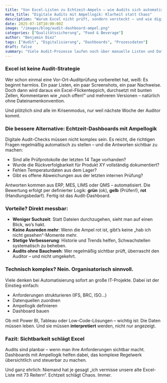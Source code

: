 ```yaml
---
title: "Von Excel-Listen zu Echtzeit-Ampeln – wie Audits sich automatisieren lassen"
meta_title: "Digitale Audits mit Ampellogik: Klarheit statt Chaos"
description: "Warum Excel nicht prüft, sondern versteckt – und wie digitale Dashboards mit KI und Ampellogik Audit-Readiness transparent, kontinuierlich und steuerbar machen."
date: 2025-07-18T10:00:00Z
image: "/images/blog/audit-dashboard-ampel.png"
categories: ["Qualitätssicherung", "Food & Beverage"]
author: "Benjamin Diez"
tags: ["Audit", "Digitalisierung", "Dashboards", "Prozessdaten"]
draft: false
summary: "Viele Audit-Prozesse laufen noch über manuelle Listen und Datei-Chaos. Dabei lassen sich Anforderungen längst digital abbilden – mit klaren Regeln, Live-Daten und Ampellogik."
---
```


### Excel ist keine Audit-Strategie

Wer schon einmal eine Vor-Ort-Auditprüfung vorbereitet hat, weiß: Es beginnt harmlos. Ein paar Listen, ein paar Screenshots, ein paar Nachweise. Doch dann wird daraus ein Excel-Flickenteppich, durchsetzt mit bunten Zellen, Kommentaren wie „noch offen!“ und mehreren Versionen – natürlich ohne Dateinamenkonvention.

Und plötzlich sind alle im Krisenmodus, nur weil nächste Woche der Auditor kommt.

### Die bessere Alternative: Echtzeit-Dashboards mit Ampellogik

Digitale Audit-Checks müssen nicht komplex sein. Es reicht, die richtigen Fragen regelmäßig automatisch zu stellen – und die Antworten sichtbar zu machen:

* Sind alle Prüfprotokolle der letzten 14 Tage vorhanden?
* Wurde die Rückverfolgbarkeit für Produkt XY vollständig dokumentiert?
* Fehlen Temperaturdaten aus dem Lager?
* Gibt es offene Abweichungen aus der letzten internen Prüfung?

Antworten kommen aus ERP, MES, LIMS oder QMS – automatisiert. Die Bewertung erfolgt per definierter Logik: **grün** (ok), **gelb** (Prüfen!), **rot** (Handlungsbedarf). Fertig ist das Audit-Dashboard.

### Vorteile? Direkt messbar:

* **Weniger Suchzeit**: Statt Dateien durchzugehen, sieht man auf einen Blick, wo’s hakt.
* **Keine Ausreden mehr**: Wenn die Ampel rot ist, gibt’s keine „hab ich nicht gesehen“-Momente mehr.
* **Stetige Verbesserung**: Historie und Trends helfen, Schwachstellen systematisch zu beheben.
* **Audits ohne Bauchweh**: Wer regelmäßig sichtbar prüft, überrascht den Auditor – und nicht umgekehrt.

### Technisch komplex? Nein. Organisatorisch sinnvoll.

Viele denken bei Automatisierung sofort an große IT-Projekte. Dabei ist der Einstieg einfach:

* Anforderungen strukturieren (IFS, BRC, ISO…)
* Datenquellen zuordnen
* Ampellogik definieren
* Dashboard bauen

Ob mit Power BI, Tableau oder Low-Code-Lösungen – wichtig ist: Die Daten müssen leben. Und sie müssen **interpretiert** werden, nicht nur angezeigt.

### Fazit: Sichtbarkeit schlägt Excel

Audits sind planbar – wenn man ihre Anforderungen sichtbar macht. Dashboards mit Ampellogik helfen dabei, das komplexe Regelwerk übersichtlich und steuerbar zu machen.

Und ganz ehrlich: Niemand hat je gesagt „ich vermisse unsere alte Excel-Liste mit 73 Reitern“. Echtzeit schlägt Chaos. Immer.
